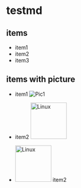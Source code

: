 # testmd

## items

* item1
* item2
* item3

## items with picture

* item1
![Pic1](https://www.linux.org/styles/uix/uix/logo.png?raw=true)


* item2 <img src="https://www.linux.org/styles/uix/uix/logo.png" alt="Linux" height="96" vertical-align="middle" height="32" />

* <img src="https://www.linux.org/styles/uix/uix/logo.png" alt="Linux" height="96" vertical-align="middle" height="32" /> item2 



